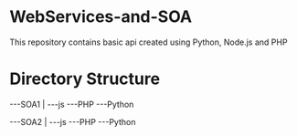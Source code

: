 # WebServices-and-SOA
This repository contains basic api created using Python, Node.js and PHP

# Directory Structure
---SOA1
    |
    ---js
    ---PHP
    ---Python

---SOA2
    |
    ---js
    ---PHP
    ---Python
    
 
